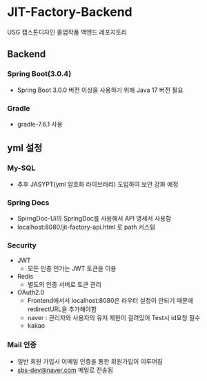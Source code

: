 # JIT-Factory-Backend
USG 캡스톤디자인 졸업작품 백엔드 레포지토리
## Backend
### Spring Boot(3.0.4)
- Spring Boot 3.0.0 버전 이상을 사용하기 위해 Java 17 버전 필요

### Gradle
- gradle-7.6.1 사용

## yml 설정
### My-SQL
- 추후 JASYPT(yml 암호화 라이브러리) 도입하여 보안 강화 예정

### Spring Docs
- SpirngDoc-Ui의 SpringDoc를 사용해서 API 명세서 사용함
- localhost:8080/jit-factory-api.html 로 path 커스텀

### Security
- JWT
    - 모든 인증 인가는 JWT 토큰을 이용
- Redis
    - 별도의 인증 서버로 토큰 관리
- OAuth2.0
    - Frontend에서서 localhost:8080은 라우터 설정이 안되기 때문에 redirectURL을 추가해야함
    - naver : 관리자와 사용자의 유저 제한이 걸려있어 Test시 id요청 필수
    - kakao

### Mail 인증
- 일반 회원 가입시 이메일 인증을 통한 회원가입이 이루어짐
- sbs-dev@naver.com 메일로 전송됨

